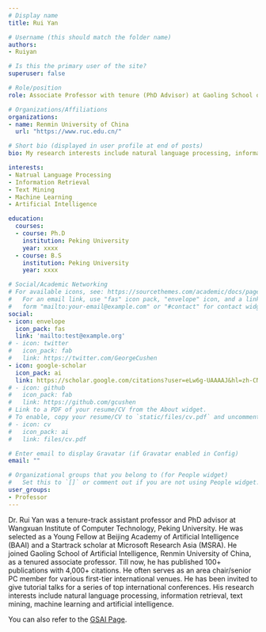 ```yaml
---
# Display name
title: Rui Yan

# Username (this should match the folder name)
authors: 
- Ruiyan

# Is this the primary user of the site?
superuser: false

# Role/position
role: Associate Professor with tenure (PhD Advisor) at Gaoling School of Artificial Intelligence

# Organizations/Affiliations
organizations:
- name: Renmin University of China
  url: "https://www.ruc.edu.cn/"

# Short bio (displayed in user profile at end of posts)
bio: My research interests include natural language processing, information retrieval, text mining, machine learning, and artificial intelligence.

interests:
- Natrual Language Processing
- Information Retrieval
- Text Mining
- Machine Learning
- Artificial Intelligence

education:
  courses:
  - course: Ph.D
    institution: Peking University
    year: xxxx
  - course: B.S
    institution: Peking University
    year: xxxx

# Social/Academic Networking
# For available icons, see: https://sourcethemes.com/academic/docs/page-builder/#icons
#   For an email link, use "fas" icon pack, "envelope" icon, and a link in the
#   form "mailto:your-email@example.com" or "#contact" for contact widget.
social:
- icon: envelope
  icon_pack: fas
  link: 'mailto:test@example.org'
# - icon: twitter
#   icon_pack: fab
#   link: https://twitter.com/GeorgeCushen
- icon: google-scholar
  icon_pack: ai
  link: https://scholar.google.com/citations?user=eLw6g-UAAAAJ&hl=zh-CN
# - icon: github
#   icon_pack: fab
#   link: https://github.com/gcushen
# Link to a PDF of your resume/CV from the About widget.
# To enable, copy your resume/CV to `static/files/cv.pdf` and uncomment the lines below.
# - icon: cv
#   icon_pack: ai
#   link: files/cv.pdf

# Enter email to display Gravatar (if Gravatar enabled in Config)
email: ""

# Organizational groups that you belong to (for People widget)
#   Set this to `[]` or comment out if you are not using People widget.
user_groups:
- Professor
---
```


Dr. Rui Yan was a tenure-track assistant professor and PhD advisor at Wangxuan Institute of Computer Technology, Peking University. He was selected as a Young Fellow at Beijing Academy of Artificial Intelligence (BAAI) and a Startrack scholar at Microsoft Research Asia (MSRA). He joined Gaoling School of Artificial Intelligence, Renmin University of China, as a tenured associate professor. Till now, he has published 100+ publications with 4,000+ citations. He often serves as an area chair/senior PC member for various first-tier international venues. He has been invited to give tutorial talks for a series of top international conferences. His research interests include natural language processing, information retrieval, text mining, machine learning and artificial intelligence.

You can also refer to the [GSAI Page](https://gsai.ruc.edu.cn/addons/teacher/index/info.html?user_id=0&ruccode=20200243&ln=cn).
